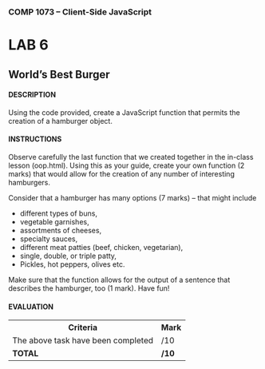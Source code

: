 ### COMP 1073 – Client-Side JavaScript

# LAB 6
## World’s Best Burger

#### DESCRIPTION
Using the code provided, create a JavaScript function that permits the creation of a hamburger object.

#### INSTRUCTIONS
Observe carefully the last function that we created together in the in-class lesson (oop.html). Using this as your guide, create your own function (2 marks) that would allow for the creation of any number of interesting hamburgers. 

Consider that a hamburger has many options (7 marks) – that might include
- different types of buns,
- vegetable garnishes,
- assortments of cheeses,
- specialty sauces,
- different meat patties (beef, chicken, vegetarian),
- single, double, or triple patty,
- Pickles, hot peppers, olives etc.

Make sure that the function allows for the output of a sentence that describes the hamburger,
too (1 mark). Have fun!

#### EVALUATION
<table>
  <tr>
    <th><b>Criteria</b></th>
    <th><b>Mark</b></th>
  </tr>
  <tr>
    <td>The above task have been completed</td>
    <td>/10</td>
  </tr>
  <tr>
    <td><b>TOTAL</b></td>
    <td><b>/10</b></td>
  </tr>
</table>

